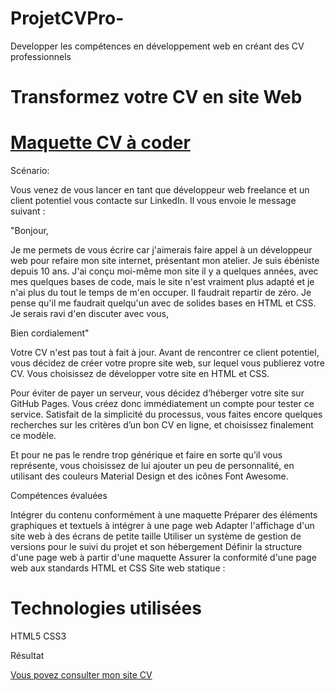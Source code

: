 # ProjetCVPro-
Developper les compétences en développement web en créant des CV professionnels 

# Transformez votre CV en site Web

# [Maquette CV à coder](image/maquette.png)

Scénario:

Vous venez de vous lancer en tant que développeur web freelance et un client potentiel vous contacte sur LinkedIn. Il vous envoie le message suivant :

"Bonjour,

Je me permets de vous écrire car j'aimerais faire appel à un développeur web pour refaire mon site internet, présentant mon atelier. Je suis ébéniste depuis 10 ans. J'ai conçu moi-même mon site il y a quelques années, avec mes quelques bases de code, mais le site n'est vraiment plus adapté et je n'ai plus du tout le temps de m'en occuper. Il faudrait repartir de zéro. Je pense qu'il me faudrait quelqu'un avec de solides bases en HTML et CSS. Je serais ravi d'en discuter avec vous,

Bien cordialement"

Votre CV n'est pas tout à fait à jour. Avant de rencontrer ce client potentiel, vous décidez de créer votre propre site web, sur lequel vous publierez votre CV. Vous choisissez de développer votre site en HTML et CSS.

Pour éviter de payer un serveur, vous décidez d’héberger votre site sur GitHub Pages. Vous créez donc immédiatement un compte pour tester ce service. Satisfait de la simplicité du processus, vous faites encore quelques recherches sur les critères d’un bon CV en ligne, et choisissez finalement ce modèle.

Et pour ne pas le rendre trop générique et faire en sorte qu’il vous représente, vous choisissez de lui ajouter un peu de personnalité, en utilisant des couleurs Material Design et des icônes Font Awesome.

Compétences évaluées

Intégrer du contenu conformément à une maquette
Préparer des éléments graphiques et textuels à intégrer à une page web
Adapter l'affichage d'un site web à des écrans de petite taille
Utiliser un système de gestion de versions pour le suivi du projet et son hébergement
Définir la structure d'une page web à partir d'une maquette
Assurer la conformité d'une page web aux standards HTML et CSS
Site web statique :

# Technologies utilisées

HTML5
CSS3

Résultat

[Vous povez consulter mon site CV](https://av-code80.github.io/ProjetCVPro/)

